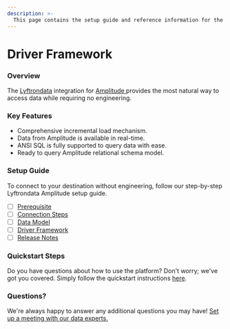 ```yaml
---
description: >-
  This page contains the setup guide and reference information for the Amplitude source connector.
---
```


# Driver Framework

### Overview

The [Lyftrondata](https://www.lyftrondata.com/) integration for [Amplitude](https://www.lyftrondata.com/integration/amplitude/)[ ](https://www.lyftrondata.com/integration/amplitude/)provides the most natural way to access data while requiring no engineering.

### Key Features

* Comprehensive incremental load mechanism.
* Data from Amplitude is available in real-time.&#x20;
* ANSI SQL is fully supported to query data with ease.
* Ready to query Amplitude relational schema model.

### Setup Guide

To connect to your destination without engineering, follow our step-by-step Lyftrondata Amplitude setup guide.

* [ ] [Prerequisite](../../marketing-analytics/amplitude/prerequisite.md)
* [ ] [Connection Steps](../../marketing-analytics/amplitude/connection-steps.md)
* [ ] [Data Model](../../marketing-analytics/amplitude/data-model/)
* [ ] [Driver Framework](../../marketing-analytics/amplitude/driver-framework/)
* [ ] [Release Notes](../../marketing-analytics/amplitude/release-notes.md)

### Quickstart Steps

Do you have questions about how to use the platform? Don't worry; we've got you covered. Simply follow the quickstart instructions [here](../../../quickstart-steps.md).

### Questions? <a href="#questions" id="questions"></a>

We're always happy to answer any additional questions you may have! [Set up a meeting with our data experts.](https://www.lyftrondata.com/book-a-meeting/)


